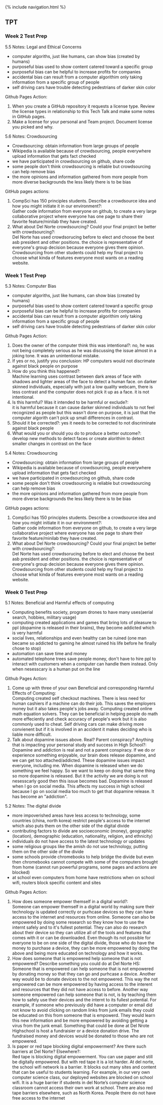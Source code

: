 {% include navigation.html %}

## TPT

### Week 2 Test Prep <br>
5.5 Notes: Legal and Ethical Concerns <br>
- computer algoriths, just like humans, can show bias (created by humans) <br>
- purposeful bias used to show content catered toward a specific group <br>
- purposeful bias can be helpful to increase profits for companies <br>
- accidental bias can result from a computer algorithim only taking information from a specific group of people <br>
- self driving cars have trouble detecting pedestrians of darker skin color <br>

Github Pages Action:
1. When you create a GitHub repository it requests a license type. Review the license types in relationship to this Tech Talk and make some notes in GitHub pages.
2. Make a license for your personal and Team project. Document license you picked and why.


5.6 Notes: Crowdsourcing <br>
- Crowdsourcing: obtain information from large groups of people <br>
- Wikipedia is available because of crowdsourcing, people everywhere upload information that gets fact checked <br>
- we have participated in crowdsourcing on github, share code <br>
- some people don't think crowdsourcing is reliable but crowdsourcing can help remove bias <br>
- the more opinions and information gathered from more people from more diverse backgrounds the less likely there is to be bias <br>

GitHub pages actions:
1. CompSci has 150 principles students. Describe a crowdsource idea and how you might initiate it in our environment?: <br>
Gather code information from everyone on github, to create a very large collaborative project where everyone has one page to share their favorite feature/minilab they have created.
3. What about Del Norte crowdsourcing? Could your final project be better with crowdsourcing?: <br>
Del Norte has used crowdsorucing before to elect and choose the best asb president and other positions. the choice is representative of everyone's group decision because everyone gives there opinion. Crowdsourcing from other students could help my final project to choose what kinda of features everyone most wants on a reading website. <br>


### Week 1 Test Prep <br>
5.3 Notes: Computer Bias <br>
- computer algoriths, just like humans, can show bias (created by humans) <br>
-  purposeful bias used to show content catered toward a specific group <br>
-  purposeful bias can be helpful to increase profits for companies <br>
-  accidental bias can result from a computer algorithim only taking information from a specific group of people <br>
-  self driving cars have trouble detecting pedestrians of darker skin color <br>

Github Pages Action:
1. Does the owner of the computer think this was intentional?: no, he was not being completely serious as he was discussing the issue almost in a joking tone. It was an unintentional mistake. <br>
2. If yes or no, justify you conclusion: HP computers would not discrimate against black people on purpose <br>
3. How do you think this happened?: <br>
Machine learning uses contrast between dark areas of face with shadows and lighter areas of the face to detect a human face. on darker skinned individuals, especially with just a low quality webcam, there is less contrast and the computer does not pick it up as a face. it is not intentional. <br>
6. Is this harmful? Was it intended to be harmful or exclude?: <br>
it is harmful because it can cause darker skinned individuals to not feel recognized as people but this wasn't done on purpose, it is just that the computer algorith can't pick up small differences in contrast. <br>
8. Should it be corrected?: yes it needs to be corrected to not discriminate against black people <br>
9. What would you or should you do to produce a better outcome?: develop new methods to detect faces or create alorithim to detect smaller changes in contrast on the face<br>

5.4 Notes: Crowdsourcing <br>
- Crowdsourcing: obtain information from large groups of people <br>
- Wikipedia is available because of crowdsourcing, people everywhere upload information that gets fact checked <br>
- we have participated in crowdsourcing on github, share code <br>
- some people don't think crowdsourcing is reliable but crowdsourcing can help remove bias <br>
- the more opinions and information gathered from more people from more diverse backgrounds the less likely there is to be bias <br>

GitHub pages actions:
1. CompSci has 150 principles students. Describe a crowdsource idea and how you might initiate it in our environment?: <br>
Gather code information from everyone on github, to create a very large collaborative project where everyone has one page to share their favorite feature/minilab they have created.
3. What about Del Norte crowdsourcing? Could your final project be better with crowdsourcing?: <br>
Del Norte has used crowdsorucing before to elect and choose the best asb president and other positions. the choice is representative of everyone's group decision because everyone gives there opinion. Crowdsourcing from other students could help my final project to choose what kinda of features everyone most wants on a reading website. <br>

### Week 0 Test Prep
5.1 Notes: Beneficial and Harmful effects of computing
- Computing benefits society, program drones to have many uses(aerial search, hobbies, military usage)
- computing created applications and games that bring lots of pleasure to ppl (dopamine is released in their brains), they become addicted which is very harmful
- social lives, relationships and even healthy can be ruined (one man became so addicted to gaming he almost ruined his life before he finally chose to stop)
- automation can save time and money
- automated telephone trees save people money, don't have to hire ppl to interact with customers when a computer can handle them instead. Only when nesesscary is a human put on the line

Github Pages Action:
1. Come up with three of your own Beneficial and corresponding Harmful Effects of Computing: <br>
   Computing created self checkout machines. There is less need for human cashiers if a machine can do their job. This saves the employers money but it also takes people's jobs away. Computing created online math equation solvers. They can be beneficial in helping people do math more effeciently and check accuracy of people's work but it is also commonly used to cheat. Self driving cars can make driving more convienent but if it is involved in an accident it makes deciding who is liable more difficult.
2. Talk about dopamine issues above. Real? Parent conspiracy? Anything that is impacting your personal study and success in High School?: <br>
   Dopamine and addiction is real and not a parent conspiracy. If we do or experience something enjoyable, our brain does release dopamine, and we can get too attached/addicted. These dopamine issues impact everyone, including me. When dopamine is released when we do something we feel happy. So we want to keep on doing that same thing so more dopamine is released. But it the activity we are doing is not nesesscarly good then this issue becomes bad. Dopamine is released when I go on social media. This affects my success in high school because I go on social media too much to get that dopamine release. It has become an "addiction".

5.2 Notes: The digital divide
- more impoverished areas have less access to technology, some countries (china, north korea) restrict people's access to the internet which also puts them on the other side of the digital divide
- contributing factors to divide are socioeconomic (money), geographic (location), demographic (education, nationality, religion, and ethnicity)
- individuals do not have access to the latest technology or updates
- some religious groups like the amish do not use technology, putting them on the other side of the divide
- some schools provide chromebooks to help bridge the divide but even then chromebooks cannot compete with some of the computers brought from home (cannot run powerful programs, some pages and actions are blocked)
- at school even computers from home have restrictions when on school wifi, routers block specific content and sites

Github Pages Action:
1. How does someone empower themself in a digital world?: <br>
   Someone can empower themself in a digital world by making sure their technology is updated correctly or purhcase devices so they can have access to the internet and resources from online. Someone can also be empowered by doing some research so they know how to use the internt safely and to it's fullest potential. They can also do research about their device so they can utilize all of the tools and features that comes with it or can be downloaded. Even though its not possible for everyone to be on one side of the digital divide, those who do have the money to purchase a device, they can be more empowered by doing the above and being more educated on technology and how it works.
2. How does someone that is empowered help someone that is not empowered? Describe something you could do at Del Norte HS: <br>
   Someone that is empowered can help someone that is not empowered by donating money so that they can go and purhcase a device. Another way would be to donate devices to the not empowered. This way the not empowered can be more empowered by having access to the interent and resources that they did not have access to before. Another way someone empowered can help someone that is not, is by teaching them how to safely use their devices and the internt to its fullest potential. For example, if someone who previously did have a computer or email did not know to avoid clicking on random links from junk emails they could be educated on this from someone that is empowerd. They would learn this new information and be more empowered by avoiding getting a virus from the junk email. Something that could be done at Del Nrote Highschool is host a fundraisier or a device donation drive. The fundraised money and devices would be donated to those who are not empowered.
3. Is paper or red tape blocking digital empowerment? Are there such barriers at Del Norte? Elsewhere?: <br>
   Red tape is blocking digital empowerment. You can use paper and still be digitally empowered. But with red tape it is a lot harder. At del norte, the school wifi network is a barrier. It blocks out many sites and content that can be useful to students learning. For example, in our very own computer science class, our deployed websites are blocked on school wifi. It is a huge barrier if students in del Norte’s computer science classroom cannot access their own work at school. There are also red tape barriers elsewhere, such as North Korea. People there do not have free access to the internet
